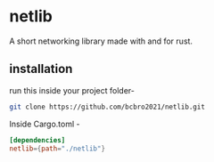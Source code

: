 # netlib
A short networking library made with and for rust.

## installation
run this inside your project folder- <br />
```sh
git clone https://github.com/bcbro2021/netlib.git
```
Inside Cargo.toml - <br />
```toml
[dependencies]
netlib={path="./netlib"}
```
